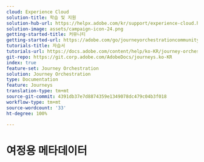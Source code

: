 ```yaml
---
cloud: Experience Cloud
solution-title: 학습 및 지원
solution-hub-url: https://helpx.adobe.com/kr/support/experience-cloud.html
solution-image: assets/campaign-icon-24.png
getting-started-title: 커뮤니티
getting-started-url: https://adobe.com/go/journeyorchestrationcommunity
tutorials-title: 자습서
tutorials-url: https://docs.adobe.com/content/help/ko-KR/journey-orchestration-learn/tutorials/understanding-journey-orchestration.html
git-repo: https://git.corp.adobe.com/AdobeDocs/journeys.ko-KR
index: true
feature-set: Journey Orchestration
solution: Journey Orchestration
type: Documentation
feature: Journeys
translation-type: tm+mt
source-git-commit: 4391db37e7d8874359e1349078dc479c04b3f018
workflow-type: tm+mt
source-wordcount: '33'
ht-degree: 100%

---
```



# 여정용 메타데이터
